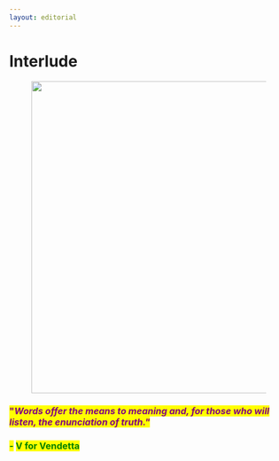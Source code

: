 ```yaml
---
layout: editorial
---
```


# Interlude

<figure><img src="../../../../../../.gitbook/assets/pexels-btgl-♡-3894191.jpg" alt="" width="563"><figcaption></figcaption></figure>

### <mark style="color:purple;">"</mark>_<mark style="color:purple;">Words offer the means to meaning and, for those who will listen, the enunciation of truth."</mark>_

### _<mark style="color:green;">-</mark>_ <mark style="color:green;"></mark><mark style="color:green;">**V for Vendetta**</mark>
